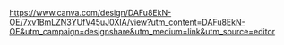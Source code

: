 https://www.canva.com/design/DAFu8EkN-OE/7xv1BmLZN3YUfV45uJ0XIA/view?utm_content=DAFu8EkN-OE&utm_campaign=designshare&utm_medium=link&utm_source=editor
